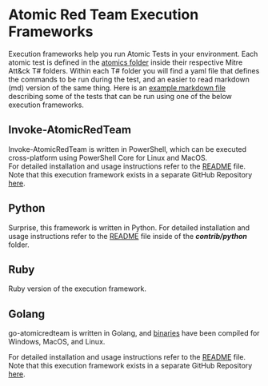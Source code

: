 # Atomic Red Team Execution Frameworks
Execution frameworks help you run Atomic Tests in your environment. 
Each atomic test is defined in the [atomics folder](https://github.com/redcanaryco/atomic-red-team/tree/master/execution-frameworks) inside their respective Mitre Att&ck T# folders. 
Within each T# folder you will find a yaml file that defines the commands to be run during the test, and an easier to read markdown (md) version of the same thing.
Here is an [example markdown file](https://github.com/redcanaryco/atomic-red-team/blob/master/atomics/T1003/T1003.md) describing some of the tests that can be run using one of the below execution frameworks. 

## Invoke-AtomicRedTeam

Invoke-AtomicRedTeam is written in PowerShell, which can be executed cross-platform using PowerShell Core for Linux and MacOS.  
For detailed installation and usage instructions refer to the [README](https://github.com/redcanaryco/invoke-atomicredteam) file. Note that this execution framework exists in a separate GitHub Repository [here](https://github.com/redcanaryco/invoke-atomicredteam).

## Python

Surprise, this framework is written in Python. For detailed installation and usage instructions refer to the [README](https://github.com/redcanaryco/atomic-red-team/tree/master/execution-frameworks/contrib/python) file inside of the **_contrib/python_** folder.

## Ruby

Ruby version of the execution framework.

## Golang

go-atomicredteam is written in Golang, and [binaries](https://github.com/activeshadow/go-atomicredteam/releases) have been compiled for Windows, MacOS, and Linux.

For detailed installation and usage instructions refer to the [README](https://github.com/activeshadow/go-atomicredteam) file. Note that this execution framework exists in a separate GitHub Repository [here](https://github.com/activeshadow/go-atomicredteam).

